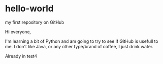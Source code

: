 # hello-world
my first repository on GitHub

Hi everyone,

I'm learning a bit of Python and am going to try to see if GitHub is usefull to me.
I don't like Java, or any other type/brand of coffee, I just drink water.

Already in test4
